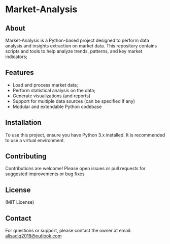 # Market-Analysis

## About
Market-Analysis is a Python-based project designed to perform data analysis and insights extraction on market data. This repository contains scripts and tools to help analyze trends, patterns, and key market indicators;

## Features
- Load and process market data;
- Perform statistical analysis on the data;
- Generate visualizations (and reports)
- Support for multiple data sources (can be specified if any)
- Modular and extendable Python codebase

## Installation
To use this project, ensure you have Python 3.x installed. It is recommended to use a virtual environment.

## Contributing
Contributions are welcome! Please open issues or pull requests for suggested improvements or bug fixes

## License
(MIT License)

## Contact
For questions or support, please contact the owner at email: alisadiq2018@outlook.com
